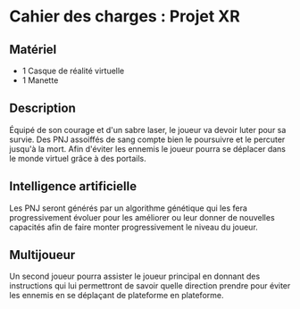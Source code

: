 
# Cahier des charges : Projet XR

## Matériel

- 1 Casque de réalité virtuelle
- 1 Manette

## Description

Équipé de son courage et d'un sabre laser, le joueur va devoir luter pour sa survie. Des PNJ assoiffés de sang compte bien le poursuivre et le percuter jusqu'à la mort.
Afin d'éviter les ennemis le joueur pourra se déplacer dans le monde virtuel grâce à des portails. 

## Intelligence artificielle

Les PNJ seront générés par un algorithme génétique qui les fera progressivement évoluer pour les améliorer ou leur donner de nouvelles capacités afin de faire monter progressivement le niveau du joueur.

## Multijoueur

Un second joueur pourra assister le joueur principal en donnant des instructions qui lui permettront de savoir quelle direction prendre pour éviter les ennemis en se déplaçant de plateforme en plateforme.
